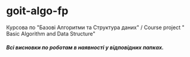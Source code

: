 # goit-algo-fp
Курсова по "Базові Алгоритми та Структура даних" / Course project " Basic Algorithm and Data Structure"

##### Всі висновки по роботам в наявності у відповідних папках.